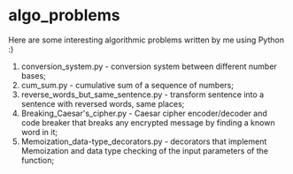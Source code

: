 # algo_problems
Here are some interesting algorithmic problems written by me using Python :)

1. conversion_system.py - conversion system between different number bases;
2. cum_sum.py - cumulative sum of a sequence of numbers;
3. reverse_words_but_same_sentence.py - transform sentence into a sentence with reversed words, same places;
4. Breaking_Caesar's_cipher.py - Caesar cipher encoder/decoder and code breaker that breaks any encrypted message by finding a known word in it;
5. Memoization_data-type_decorators.py - decorators that implement Memoization and data type checking of the input parameters of the function;
